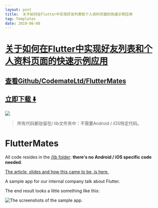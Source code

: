 ```yaml
---
layout: post
title:  关于如何在Flutter中实现好友列表和个人资料页面的快速示例应用
tag: Templates
date: 2019-06-08
---
```


# [关于如何在Flutter中实现好友列表和个人资料页面的快速示例应用 ](http://github.com/CodemateLtd/FlutterMates) 



## [查看Github/CodemateLtd/FlutterMates](http://github.com/CodemateLtd/FlutterMates)
## [立即下载 ️⬇️ ](https://codeload.github.com/CodemateLtd/FlutterMates/zip/master) 


 
![](https://flutterawesome.com/content/images/2018/10/FlutterMatesv.jpg)
 
>
> 所有代码都驻留在/ lib文件夹中：不需要Android / iOS特定代码。
>

 
# FlutterMates

All code resides in the [/lib folder](https://github.com/CodemateLtd/FlutterMates/tree/master/lib): **there's no Android / iOS specific code needed**.

[The article, slides and how this came to be, is here.](https://codemate.com/considering-flutter/)

A sample app for our internal company talk about Flutter.

The end result looks a little something like this:

![The screenshots of the sample app.](https://github.com/CodemateLtd/FlutterMates/raw/master/screenshots.png)

